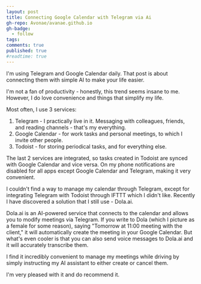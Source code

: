 ```yaml
---
layout: post
title: Connecting Google Calendar with Telegram via Ai
gh-repo: Avonae/avanae.github.io
gh-badge:
  - follow
tags:
comments: true
published: true
#readtime: true
---
```

I'm using Telegram and Google Calendar daily. That post is about connecting them with simple AI to make your life easier.

I'm not a fan of productivity - honestly, this trend seems insane to me. However, I do love convenience and things that simplify my life.

Most often, I use 3 services:

1. Telegram - I practically live in it. Messaging with colleagues, friends, and reading channels - that's my everything.
2. Google Calendar - for work tasks and personal meetings, to which I invite other people.
3. Todoist - for storing periodical tasks, and for everything else.

The last 2 services are integrated, so tasks created in Todoist are synced with Google Calendar and vice versa. On my phone notifications are disabled for all apps except Google Calendar and Telegram, making it very convenient.

I couldn't find a way to manage my calendar through Telegram, except for integrating Telegram with Todoist through IFTTT which I didn't like. Recently I have discovered a solution that I still use - Dola.ai.

Dola.ai is an AI-powered service that connects to the calendar and allows you to modify meetings via Telegram. If you write to Dola (which I picture as a female for some reason), saying "Tomorrow at 11:00 meeting with the client," it will automatically create the meeting in your Google Calendar. But what's even cooler is that you can also send voice messages to Dola.ai and it will accurately transcribe them.

I find it incredibly convenient to manage my meetings while driving by simply instructing my AI assistant to either create or cancel them.

I'm very pleased with it and do recommend it.